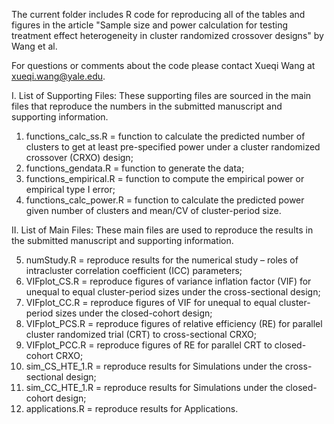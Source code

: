 The current folder includes R code for reproducing all of the tables and figures in the article "Sample size and power calculation for testing treatment effect heterogeneity in cluster randomized crossover designs" by Wang et al. 

For questions or comments about the code please contact Xueqi Wang at xueqi.wang@yale.edu. 

I. List of Supporting Files: These supporting files are sourced in the main files that reproduce the numbers in the submitted manuscript and supporting information.

1. functions_calc_ss.R = function to calculate the predicted number of clusters to get at least pre-specified power under a cluster randomized crossover (CRXO) design;
2. functions_gendata.R = function to generate the data;
3. functions_empirical.R = function to compute the empirical power or empirical type I error;
4. functions_calc_power.R = function to calculate the predicted power given number of clusters and mean/CV of cluster-period size.

II. List of Main Files: These main files are used to reproduce the results in the submitted manuscript and supporting information.

5. numStudy.R = reproduce results for the numerical study – roles of intracluster correlation coefficient (ICC) parameters;
6. VIFplot_CS.R = reproduce figures of variance inflation factor (VIF) for unequal to equal cluster-period sizes under the cross-sectional design;
7. VIFplot_CC.R = reproduce figures of VIF for unequal to equal cluster-period sizes under the closed-cohort design;
8. VIFplot_PCS.R = reproduce figures of relative efficiency (RE) for parallel cluster randomized trial (CRT) to cross-sectional CRXO;
9. VIFplot_PCC.R = reproduce figures of RE for parallel CRT to closed-cohort CRXO;
10. sim_CS_HTE_1.R = reproduce results for Simulations under the cross-sectional design;
11. sim_CC_HTE_1.R = reproduce results for Simulations under the closed-cohort design;
12. applications.R = reproduce results for Applications.
